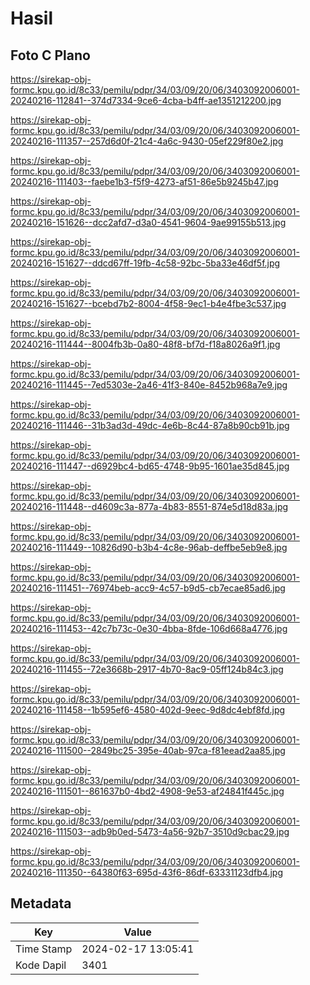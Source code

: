 # Hasil

## Foto C Plano

https://sirekap-obj-formc.kpu.go.id/8c33/pemilu/pdpr/34/03/09/20/06/3403092006001-20240216-112841--374d7334-9ce6-4cba-b4ff-ae1351212200.jpg

https://sirekap-obj-formc.kpu.go.id/8c33/pemilu/pdpr/34/03/09/20/06/3403092006001-20240216-111357--257d6d0f-21c4-4a6c-9430-05ef229f80e2.jpg

https://sirekap-obj-formc.kpu.go.id/8c33/pemilu/pdpr/34/03/09/20/06/3403092006001-20240216-111403--faebe1b3-f5f9-4273-af51-86e5b9245b47.jpg

https://sirekap-obj-formc.kpu.go.id/8c33/pemilu/pdpr/34/03/09/20/06/3403092006001-20240216-151626--dcc2afd7-d3a0-4541-9604-9ae99155b513.jpg

https://sirekap-obj-formc.kpu.go.id/8c33/pemilu/pdpr/34/03/09/20/06/3403092006001-20240216-151627--ddcd67ff-19fb-4c58-92bc-5ba33e46df5f.jpg

https://sirekap-obj-formc.kpu.go.id/8c33/pemilu/pdpr/34/03/09/20/06/3403092006001-20240216-151627--bcebd7b2-8004-4f58-9ec1-b4e4fbe3c537.jpg

https://sirekap-obj-formc.kpu.go.id/8c33/pemilu/pdpr/34/03/09/20/06/3403092006001-20240216-111444--8004fb3b-0a80-48f8-bf7d-f18a8026a9f1.jpg

https://sirekap-obj-formc.kpu.go.id/8c33/pemilu/pdpr/34/03/09/20/06/3403092006001-20240216-111445--7ed5303e-2a46-41f3-840e-8452b968a7e9.jpg

https://sirekap-obj-formc.kpu.go.id/8c33/pemilu/pdpr/34/03/09/20/06/3403092006001-20240216-111446--31b3ad3d-49dc-4e6b-8c44-87a8b90cb91b.jpg

https://sirekap-obj-formc.kpu.go.id/8c33/pemilu/pdpr/34/03/09/20/06/3403092006001-20240216-111447--d6929bc4-bd65-4748-9b95-1601ae35d845.jpg

https://sirekap-obj-formc.kpu.go.id/8c33/pemilu/pdpr/34/03/09/20/06/3403092006001-20240216-111448--d4609c3a-877a-4b83-8551-874e5d18d83a.jpg

https://sirekap-obj-formc.kpu.go.id/8c33/pemilu/pdpr/34/03/09/20/06/3403092006001-20240216-111449--10826d90-b3b4-4c8e-96ab-deffbe5eb9e8.jpg

https://sirekap-obj-formc.kpu.go.id/8c33/pemilu/pdpr/34/03/09/20/06/3403092006001-20240216-111451--76974beb-acc9-4c57-b9d5-cb7ecae85ad6.jpg

https://sirekap-obj-formc.kpu.go.id/8c33/pemilu/pdpr/34/03/09/20/06/3403092006001-20240216-111453--42c7b73c-0e30-4bba-8fde-106d668a4776.jpg

https://sirekap-obj-formc.kpu.go.id/8c33/pemilu/pdpr/34/03/09/20/06/3403092006001-20240216-111455--72e3668b-2917-4b70-8ac9-05ff124b84c3.jpg

https://sirekap-obj-formc.kpu.go.id/8c33/pemilu/pdpr/34/03/09/20/06/3403092006001-20240216-111458--1b595ef6-4580-402d-9eec-9d8dc4ebf8fd.jpg

https://sirekap-obj-formc.kpu.go.id/8c33/pemilu/pdpr/34/03/09/20/06/3403092006001-20240216-111500--2849bc25-395e-40ab-97ca-f81eead2aa85.jpg

https://sirekap-obj-formc.kpu.go.id/8c33/pemilu/pdpr/34/03/09/20/06/3403092006001-20240216-111501--861637b0-4bd2-4908-9e53-af24841f445c.jpg

https://sirekap-obj-formc.kpu.go.id/8c33/pemilu/pdpr/34/03/09/20/06/3403092006001-20240216-111503--adb9b0ed-5473-4a56-92b7-3510d9cbac29.jpg

https://sirekap-obj-formc.kpu.go.id/8c33/pemilu/pdpr/34/03/09/20/06/3403092006001-20240216-111350--64380f63-695d-43f6-86df-63331123dfb4.jpg


## Metadata

| Key        | Value               |
| ---------- | ------------------- |
| Time Stamp | 2024-02-17 13:05:41 |
| Kode Dapil | 3401                |



